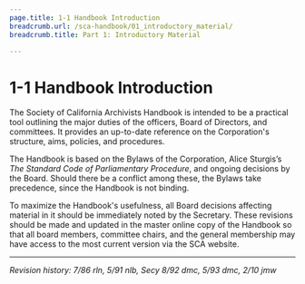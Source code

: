 ```yaml
---
page.title: 1-1 Handbook Introduction
breadcrumb.url: /sca-handbook/01_introductory_material/
breadcrumb.title: Part 1: Introductory Material

---
```


# 1-1 Handbook Introduction

The Society of California Archivists Handbook is intended to be a practical tool outlining the major duties of the officers, Board of Directors, and committees. It provides an up-to-date reference on the Corporation's structure, aims, policies, and procedures. 

The Handbook is based on the Bylaws of the Corporation, Alice Sturgis’s _The Standard Code of Parliamentary Procedure_, and ongoing decisions by the Board. Should there be a conflict among these, the Bylaws take precedence, since the Handbook is not binding. 

To maximize the Handbook's usefulness, all Board decisions affecting material in it should be immediately noted by the Secretary. These revisions should be made and updated in the master online copy of the Handbook so that all board members, committee chairs, and the general membership may have access to the most current version via the SCA website.

***

_Revision history: 7/86 rln, 5/91 nlb, Secy 8/92 dmc, 5/93 dmc, 2/10 jmw_
